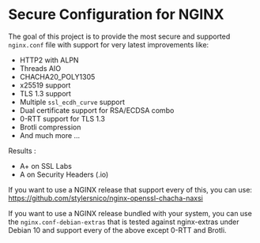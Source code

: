 # Secure Configuration for NGINX

The goal of this project is to provide the most secure and supported <code>nginx.conf</code> file with support for very latest improvements like:

* HTTP2 with ALPN
* Threads AIO
* CHACHA20_POLY1305
* x25519 support
* TLS 1.3 support
* Multiple <code>ssl_ecdh_curve</code> support
* Dual certificate support for RSA/ECDSA combo
* 0-RTT support for TLS 1.3
* Brotli compression
* And much more ...

Results :

* A+ on SSL Labs
* A on Security Headers (.io)

If you want to use a NGINX release that support every of this, you can use: https://github.com/stylersnico/nginx-openssl-chacha-naxsi

If you want to use a NGINX release bundled with your system, you can use the `nginx.conf-debian-extras` that is tested against nginx-extras under Debian 10 and support every of the above except 0-RTT and Brotli.
